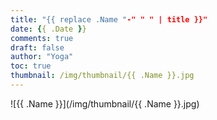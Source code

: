 ```yaml
---
title: "{{ replace .Name "-" " " | title }}"
date: {{ .Date }}
comments: true
draft: false
author: "Yoga"
toc: true
thumbnail: /img/thumbnail/{{ .Name }}.jpg
---
```


<!--more-->

![{{ .Name }}](/img/thumbnail/{{ .Name }}.jpg)
